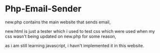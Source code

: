 # Php-Email-Sender
 new.php contains the main website that sends email,
 
 new.html is just a tester which i used to test css which were used when my css wasn't being updated on new.php for some reason,
 
  as i am still learning javascript, i havn't implemented it in this website.
